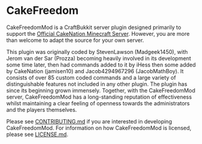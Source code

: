 # CakeFreedom #

CakeFreedomMod is a CraftBukkit server plugin designed primarily to support the [Official CakeNation Minecraft Server](http://cakenation.xyz/). However, you are more than welcome to adapt the source for your own server.

This plugin was originally coded by StevenLawson (Madgeek1450), with Jerom van der Sar (Prozza) becoming heavily involved in its development some time later, then had commands added to it by iHess then some added by CakeNation (jamisen10) and Jacob4294967296 (JacobMathBoy). It consists of over 85 custom coded commands and a large variety of distinguishable features not included in any other plugin. The plugin has since its beginning grown immensely. Together, with the CakeFreedomMod server, CakeFreedomMod has a long-standing reputation of effectiveness whilst maintaining a clear feeling of openness towards the administrators and the players themselves.

Please see [CONTRIBUTING.md](CONTRIBUTING.md) if you are interested in developing CakeFreedomMod. For information on how CakeFreedomMod is licensed, please see [LICENSE.md](LICENSE.md).
